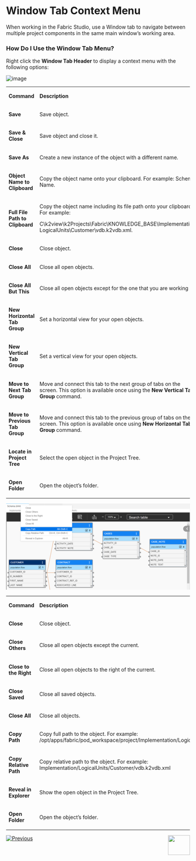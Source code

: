 # Window Tab Context Menu

When working in the Fabric Studio, use a Window tab to navigate between multiple project components in the same main window’s working area.

### How Do I Use the Window Tab Menu?
Right click the **Window Tab Header** to display a context menu with the following options:

<studio>

![image](images/04_02_window_tab_header.png)

<table width="700pxl">
<tbody>
<tr>
<td width="200pxl">
<p><strong>Command</strong></p>
</td>
<td width="500pxl">
<p><strong>Description</strong></p>
</td>
</tr>
<tr>
<td width="200pxl">
<p><strong>Save</strong></p>
</td>
<td width="300pxl">
<p>Save object.</p>
</td>
</tr>
<tr>
<td width="200pxl">
<p><strong>Save &amp; Close</strong></p>
</td>
<td width="300pxl">
<p>Save object and close it.</p>
</td>
</tr>
<tr>
<td width="200pxl">
<p><strong>Save As</strong></p>
</td>
<td width="300pxl">
<p>Create a new instance of the object with a different name.</p>
</td>
</tr>
<tr>
<td width="200pxl">
<p><strong>Object Name to Clipboard</strong></p>
</td>
<td width="300pxl">
<p>Copy the object name onto your clipboard. For example: Schema Name.</p>
</td>
</tr>
<tr>
<td width="200pxl">
<p><strong>Full File Path to Clipboard</strong></p>
</td>
<td width="300pxl">
<p>Copy the object name including its file path onto your clipboard. For example:</p>
<p>C\k2view\k2Projects\Fabric\KNOWLEDGE_BASE\Implementation\
 LogicalUnits\Customer\vdb.k2vdb.xml.</p>
</td>
</tr>
<tr>
<td width="200pxl">
<p><strong>Close</strong></p>
</td>
<td width="300pxl">
<p>Close object.</p>
</td>
</tr>
<tr>
<td width="200pxl">
<p><strong>Close All</strong></p>
</td>
<td width="300pxl">
<p>Close all open objects.</p>
</td>
</tr>
<tr>
<td width="200pxl">
<p><strong>Close All But This</strong></p>
</td>
<td width="300pxl">
<p>Close all open objects except for the one that you are working on.</p>
</td>
</tr>
<tr>
<td width="300pxl">
<p><strong>New Horizontal Tab Group</strong></p>
</td>
<td width="300pxl">
<p>Set a horizontal view for your open objects.</p>
</td>
</tr>
<tr>
<td width="200pxl">
<p><strong>New Vertical Tab Group</strong></p>
</td>
<td width="300pxl">
<p>Set a vertical view for your open objects.</p>
</td>
</tr>
<tr>
<td width="200pxl">
<p><strong>Move to Next Tab Group</strong></p>
</td>
<td width="300pxl">
<p>Move and connect this tab to the next group of tabs on the screen. This option is available once using the <strong>New Vertical Tab Group</strong> command.</p>
</td>
</tr>
<tr>
<td width="200pxl">
<p><strong>Move to Previous Tab Group</strong></p>
</td>
<td width="300pxl">
<p>Move and connect this tab to the previous group of tabs on the screen. This option is available once using <strong>New Horizontal Tab Group</strong> command.</p>
</td>
</tr>
<tr>
<td width="200pxl">
<p><strong>Locate in Project Tree</strong></p>
</td>
<td width="300pxl">
<p>Select the open object in the Project Tree.</p>
</td>
</tr>
<tr>
<td width="200pxl">
<p><strong>Open Folder</strong></p>
</td>
<td width="300pxl">
<p>Open the object&rsquo;s folder.</p>
</td>
</tr>
</tbody>
</table>
</studio>

<web>

![image](images/web/2_window_tab_header.PNG)

<table width="700pxl">
<tbody>
<tr>
<td width="200pxl">
<p><strong>Command</strong></p>
</td>
<td width="500pxl">
<p><strong>Description</strong></p>
</td>
</tr>
<tr>
<td width="200pxl">
<p><strong>Close</strong></p>
</td>
<td width="500pxl">
<p>Close object.</p>
</td>
</tr>
<tr>
<td width="200pxl">
<p><strong>Close Others</strong></p>
</td>
<td width="500pxl">
<p>Close all open objects except the current.</p>
</td>
</tr>
<tr>
<td width="200pxl">
<p><strong>Close to the Right</strong></p>
</td>
<td width="500pxl">
<p>Close all open objects to the right of the current.</p>
</td>
</tr>
<tr>
<td width="200pxl">
<p><strong>Close Saved</strong></p>
</td>
<td width="500pxl">
<p>Close all saved objects.</p>
</td>
</tr>
<tr>
<td width="200pxl">
<p><strong>Close All</strong></p>
</td>
<td width="500pxl">
<p>Close all objects.</p>
</td>
</tr>
<tr>
<td width="200pxl">
<p><strong>Copy Path</strong></p>
</td>
<td width="500pxl">
<p>Copy full path to the object. For example: /opt/apps/fabric/pod_workspace/project/Implementation/LogicalUnits/Customer/vdb.k2vdb.xml</p>
</td>
</tr>
<tr>
<td width="200pxl">
<p><strong>Copy Relative Path</strong></p>
</td>
<td width="500pxl">
<p>Copy relative path to the object. For example: Implementation/LogicalUnits/Customer/vdb.k2vdb.xml </p>
</td>
</tr>
<tr>
<td width="200pxl">
<p><strong>Reveal in Explorer</strong></p>
</td>
<td width="500pxl">
<p>Show the open object in the Project Tree.</p>
</td>
</tr>
<tr>
<td width="200pxl">
<p><strong>Open Folder</strong></p>
</td>
<td width="500pxl">
<p>Open the object&rsquo;s folder.</p>
</td>
</tr>
</tbody>
</table>

</web>

[![Previous](/articles/images/Previous.png)](/articles/04_fabric_studio/01_UI_components_and_menus.md)[<img align="right" width="60" height="54" src="/articles/images/Next.png">](/articles/04_fabric_studio/03_diagram_and_toolbars.md)
